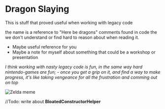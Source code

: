 # Dragon Slaying 
This is stuff that proved useful when working with legacy code

the name is a reference to "Here be dragons" comments found in code the we don't understand or find hard to reason about when reading it.

- Maybe useful reference for you
- Maybe a note for myself about something that could be a workshop or presentation

_I think working with nasty legacy code is fun, in the same way hard nintendo-games are fun;_
_- once you get a grip on it, and find a way to make progress, it's like taking vengeance for all the frustration and comming out on top_

![Zelda meme](http://wheelhouseworkshop.com/wp-content/uploads/2017/04/TakeThis-1.jpeg)

//Todo: write about **BloatedConstructorHelper**

